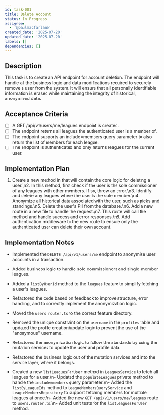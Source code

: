 ```yaml
---
id: task-001
title: Delete Account
status: In Progress
assignee:
  - '@paulmacfarlane'
created_date: '2025-07-20'
updated_date: '2025-07-20'
labels: []
dependencies: []
---
```


## Description

This task is to create an API endpoint for account deletion. The endpoint will handle all the business logic and data modifications required to securely remove a user from the system. It will ensure that all personally identifiable information is erased while maintaining the integrity of historical, anonymized data.

## Acceptance Criteria

- [ ] A GET /api/v1/users/me/leagues endpoint is created.
- [ ] The endpoint returns all leagues the authenticated user is a member of.
- [ ] The endpoint supports an include=members query parameter to also return the list of members for each league.
- [ ] The endpoint is authenticated and only returns leagues for the current user.
## Implementation Plan

1. Create a new method in that will contain the core logic for deleting a user.\n2. In this method, first check if the user is the sole commissioner of any leagues with other members. If so, throw an error.\n3. Identify and delete any leagues where the user is the sole member.\n4. Anonymize all historical data associated with the user, such as picks and standings.\n5. Delete the user's PII from the database.\n6. Add a new route in a new file to handle the request.\n7. This route will call the method and handle success and error responses.\n8. Add authentication middleware to the new route to ensure only the authenticated user can delete their own account.

## Implementation Notes

- Implemented the `DELETE /api/v1/users/me` endpoint to anonymize user accounts in a transaction.
- Added business logic to handle sole commissioners and single-member leagues.
- Added a `listByUserId` method to the `leagues` feature to simplify fetching a user's leagues.
- Refactored the code based on feedback to improve structure, error handling, and to correctly implement the anonymization logic.
- Moved the `users.router.ts` to the correct feature directory.
- Removed the unique constraint on the `username` in the `profiles` table and updated the profile creation/update logic to prevent the use of the "anonymous" username.
- Refactored the anonymization logic to follow the standards by using the mutation services to update the user and profile data.
- Refactored the business logic out of the mutation services and into the service layer, where it belongs.

- Created a new `listLeaguesForUser` method in `LeaguesService` to fetch all leagues for a user.\n- Updated the `populateLeagues` private method to handle the `include=members` query parameter.\n- Added the `listByLeagueIds` method to `LeagueMembersQueryService` and `LeagueMembersRepository` to support fetching members for multiple leagues at once.\n- Added the new `GET /api/v1/users/me/leagues` route to `users.router.ts`.\n- Added unit tests for the `listLeaguesForUser` method.

